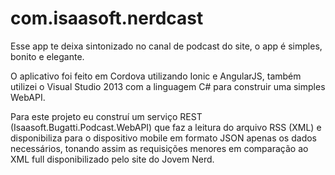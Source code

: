 # com.isaasoft.nerdcast

Esse app te deixa sintonizado no canal de podcast do site, o app é simples, bonito e elegante.

O aplicativo foi feito em Cordova utilizando Ionic e AngularJS, também utilizei o Visual Studio 2013 com a linguagem C# para construir uma simples WebAPI.

Para este projeto eu construí um serviço REST (Isaasoft.Bugatti.Podcast.WebAPI) que faz a leitura do arquivo RSS (XML) e disponibiliza para o dispositivo mobile em formato JSON apenas os dados necessários, tonando assim as requisições menores em comparação ao XML full disponibilizado pelo site do Jovem Nerd.

